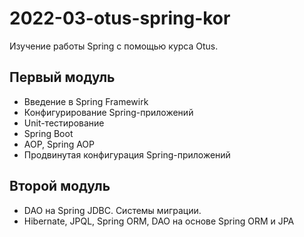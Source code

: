 # 2022-03-otus-spring-kor
Изучение работы Spring с помощью курса Otus.

## Первый модуль
* Введение в Spring Framewirk
* Конфигурирование Spring-приложений
* Unit-тестирование
* Spring Boot
* AOP, Spring AOP
* Продвинутая конфигурация Spring-приложений

## Второй модуль
* DAO на Spring JDBC. Системы миграции.
* Hibernate, JPQL, Spring ORM, DAO на основе Spring ORM и JPA
